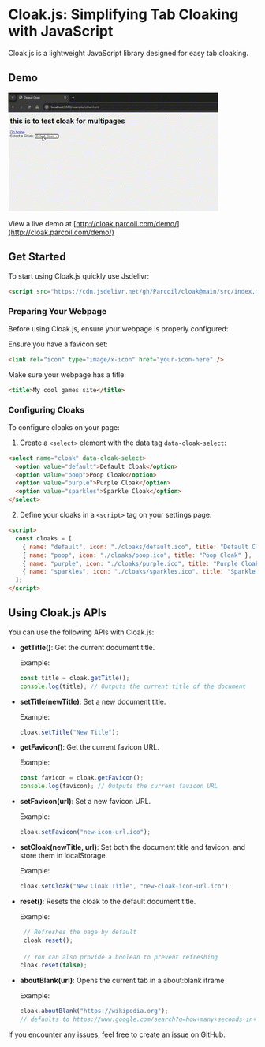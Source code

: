# Cloak.js: Simplifying Tab Cloaking with JavaScript

Cloak.js is a lightweight JavaScript library designed for easy tab cloaking.

## Demo

![Demo](https://github.com/Parcoil/cloak/blob/main/assets/demo.gif)

View a live demo at [http://cloak.parcoil.com/demo/](http://cloak.parcoil.com/demo/)

## Get Started

To start using Cloak.js quickly use Jsdelivr:

```html
<script src="https://cdn.jsdelivr.net/gh/Parcoil/cloak@main/src/index.min.js"></script>
```

### Preparing Your Webpage

Before using Cloak.js, ensure your webpage is properly configured:

Ensure you have a favicon set:

```html
<link rel="icon" type="image/x-icon" href="your-icon-here" />
```

Make sure your webpage has a title:

```html
<title>My cool games site</title>
```

### Configuring Cloaks

To configure cloaks on your page:

1. Create a `<select>` element with the data tag `data-cloak-select`:

```html
<select name="cloak" data-cloak-select>
  <option value="default">Default Cloak</option>
  <option value="poop">Poop Cloak</option>
  <option value="purple">Purple Cloak</option>
  <option value="sparkles">Sparkle Cloak</option>
</select>
```

2. Define your cloaks in a `<script>` tag on your settings page:

```html
<script>
  const cloaks = [
    { name: "default", icon: "./cloaks/default.ico", title: "Default Cloak" },
    { name: "poop", icon: "./cloaks/poop.ico", title: "Poop Cloak" },
    { name: "purple", icon: "./cloaks/purple.ico", title: "Purple Cloak" },
    { name: "sparkles", icon: "./cloaks/sparkles.ico", title: "Sparkle Cloak" },
  ];
</script>
```

## Using Cloak.js APIs

You can use the following APIs with Cloak.js:

- **getTitle()**: Get the current document title.

  Example:

  ```javascript
  const title = cloak.getTitle();
  console.log(title); // Outputs the current title of the document
  ```

- **setTitle(newTitle)**: Set a new document title.

  Example:

  ```javascript
  cloak.setTitle("New Title");
  ```

- **getFavicon()**: Get the current favicon URL.

  Example:

  ```javascript
  const favicon = cloak.getFavicon();
  console.log(favicon); // Outputs the current favicon URL
  ```

- **setFavicon(url)**: Set a new favicon URL.

  Example:

  ```javascript
  cloak.setFavicon("new-icon-url.ico");
  ```

- **setCloak(newTitle, url)**: Set both the document title and favicon, and store them in localStorage.

  Example:

  ```javascript
  cloak.setCloak("New Cloak Title", "new-cloak-icon-url.ico");
  ```

- **reset()**: Resets the cloak to the default document title.

  Example:

  ```javascript
   // Refreshes the page by default  
   cloak.reset();

   // You can also provide a boolean to prevent refreshing
  cloak.reset(false);
  ```

- **aboutBlank(url)**: Opens the current tab in a about:blank iframe

  Example:

  ```javascript
  cloak.aboutBlank("https://wikipedia.org");
  // defaults to https://www.google.com/search?q=how+many+seconds+in+a+day if no url provided
  ```

If you encounter any issues, feel free to create an issue on GitHub.
